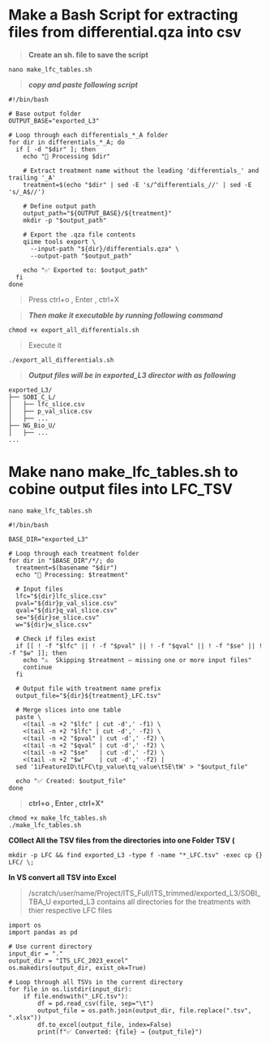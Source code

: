 # Make a Bash Script for extracting files from differential.qza into csv 

> **Create an sh. file to save the script**
````
nano make_lfc_tables.sh
````
> ***copy and paste following script***
````
#!/bin/bash

# Base output folder
OUTPUT_BASE="exported_L3"

# Loop through each differentials_*_A folder
for dir in differentials_*_A; do
  if [ -d "$dir" ]; then
    echo "🔄 Processing $dir"

    # Extract treatment name without the leading 'differentials_' and trailing '_A'
    treatment=$(echo "$dir" | sed -E 's/^differentials_//' | sed -E 's/_A$//')

    # Define output path
    output_path="${OUTPUT_BASE}/${treatment}"
    mkdir -p "$output_path"

    # Export the .qza file contents
    qiime tools export \
      --input-path "${dir}/differentials.qza" \
      --output-path "$output_path"

    echo "✅ Exported to: $output_path"
  fi
done
````
> Press ctrl+o , Enter , ctrl+X

> ***Then make it executable by running following command*** 

````
chmod +x export_all_differentials.sh
````
> Execute it
````
./export_all_differentials.sh
````
> ***Output files will be in exported_L3 director with as following*** 
````
exported_L3/
├── SOBI_C_L/
│   ├── lfc_slice.csv
│   ├── p_val_slice.csv
│   ├── ...
├── NG_Bio_U/
│   ├── ...
...
````
# Make nano make_lfc_tables.sh to cobine output files into LFC_TSV

````
nano make_lfc_tables.sh
````
````
#!/bin/bash

BASE_DIR="exported_L3"

# Loop through each treatment folder
for dir in "$BASE_DIR"/*/; do
  treatment=$(basename "$dir")
  echo "🔧 Processing: $treatment"

  # Input files
  lfc="${dir}lfc_slice.csv"
  pval="${dir}p_val_slice.csv"
  qval="${dir}q_val_slice.csv"
  se="${dir}se_slice.csv"
  w="${dir}w_slice.csv"

  # Check if files exist
  if [[ ! -f "$lfc" || ! -f "$pval" || ! -f "$qval" || ! -f "$se" || ! -f "$w" ]]; then
    echo "⚠️  Skipping $treatment — missing one or more input files"
    continue
  fi

  # Output file with treatment name prefix
  output_file="${dir}${treatment}_LFC.tsv"

  # Merge slices into one table
  paste \
    <(tail -n +2 "$lfc" | cut -d',' -f1) \
    <(tail -n +2 "$lfc" | cut -d',' -f2) \
    <(tail -n +2 "$pval" | cut -d',' -f2) \
    <(tail -n +2 "$qval" | cut -d',' -f2) \
    <(tail -n +2 "$se"   | cut -d',' -f2) \
    <(tail -n +2 "$w"    | cut -d',' -f2) |
  sed '1iFeatureID\tLFC\tp_value\tq_value\tSE\tW' > "$output_file"

  echo "✅ Created: $output_file"
done

````
> **ctrl+o , Enter , ctrl+X***
````
chmod +x make_lfc_tables.sh
./make_lfc_tables.sh
````

**COllect All the TSV files from the directories into one Folder TSV (** 
````
mkdir -p LFC && find exported_L3 -type f -name "*_LFC.tsv" -exec cp {} LFC/ \;
````

**In VS convert all TSV into Excel**
> /scratch/user/name/Project/ITS_Full/ITS_trimmed/exported_L3/SOBI_TBA_U
> exported_L3 contains all directories for the treatments with thier respective LFC files 

````
import os
import pandas as pd

# Use current directory
input_dir = "."
output_dir = "ITS_LFC_2023_excel"
os.makedirs(output_dir, exist_ok=True)

# Loop through all TSVs in the current directory
for file in os.listdir(input_dir):
    if file.endswith("_LFC.tsv"):
        df = pd.read_csv(file, sep="\t")
        output_file = os.path.join(output_dir, file.replace(".tsv", ".xlsx"))
        df.to_excel(output_file, index=False)
        print(f"✅ Converted: {file} → {output_file}")
````


